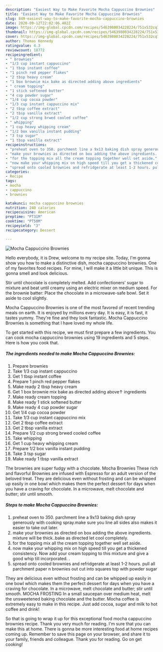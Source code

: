 ```yaml
---
description: "Easiest Way to Make Favorite Mocha Cappuccino Brownies"
title: "Easiest Way to Make Favorite Mocha Cappuccino Brownies"
slug: 849-easiest-way-to-make-favorite-mocha-cappuccino-brownies
date: 2020-09-12T22:02:06.402Z
image: https://img-global.cpcdn.com/recipes/5463980034228224/751x532cq70/mocha-cappuccino-brownies-recipe-main-photo.jpg
thumbnail: https://img-global.cpcdn.com/recipes/5463980034228224/751x532cq70/mocha-cappuccino-brownies-recipe-main-photo.jpg
cover: https://img-global.cpcdn.com/recipes/5463980034228224/751x532cq70/mocha-cappuccino-brownies-recipe-main-photo.jpg
author: Thomas Kennedy
ratingvalue: 4.3
reviewcount: 18772
recipeingredient:
- " brownies"
- "1/3 cup instant cappuccino"
- "1 tbsp instant coffee"
- "1 pinch red pepper flakes"
- "2 tbsp heavy cream"
- "1 box brownie mix bake as directed adding above ingredients"
- " cream topping"
- "1 stick softened butter"
- "4 cup powder sugar"
- "1/4 cup cocoa powder"
- "1/3 cup instant cappuccino mix"
- "2 tbsp coffee extract"
- "2 tbsp vanilla extract"
- "1/2 cup strong brwed cooled coffee"
- " whipping"
- "1 cup heavy whipping cream"
- "1/2 box vanilla instant pudding"
- "3 tsp sugar"
- "1 tbsp vanilla extract"
recipeinstructions:
- "preheat oven to 350. parchment line a 9x13 baking dish spray generously with cooking spray.make sure you line all sides also makes it easier to take out later."
- "make your brownies as directed on box adding the above ingredients. mixture will be thick..bake as directed let cool completely."
- "for the topping mix all the cream topping together well set aside."
- "now make your whipping mix on high speed till you get a thickened consistency. Now add your cream topping to this mixture and give a good whip till incorporated. ."
- "spread onto cooled brownies and refridgerate at least 1-2 hours. pull all parchment paper n brownies out cut into squares top with powder sugar"
categories:
- Recipe
tags:
- mocha
- cappuccino
- brownies

katakunci: mocha cappuccino brownies 
nutrition: 240 calories
recipecuisine: American
preptime: "PT31M"
cooktime: "PT50M"
recipeyield: "3"
recipecategory: Dessert

---
```



![Mocha Cappuccino Brownies](https://img-global.cpcdn.com/recipes/5463980034228224/751x532cq70/mocha-cappuccino-brownies-recipe-main-photo.jpg)

Hello everybody, it is Drew, welcome to my recipe site. Today, I'm gonna show you how to make a distinctive dish, mocha cappuccino brownies. One of my favorites food recipes. For mine, I will make it a little bit unique. This is gonna smell and look delicious.

Stir until chocolate is completely melted. Add confectioners&#39; sugar to mixture and beat until creamy using an electric mixer on medium speed. For the brownie batter: Place the chocolate in a microwave-safe bowl. Set it aside to cool slightly.

Mocha Cappuccino Brownies is one of the most favored of recent trending meals on earth. It is enjoyed by millions every day. It is easy, it is fast, it tastes yummy. They're fine and they look fantastic. Mocha Cappuccino Brownies is something that I have loved my whole life.


To get started with this recipe, we must first prepare a few ingredients. You can cook mocha cappuccino brownies using 19 ingredients and 5 steps. Here is how you cook that.

<!--inarticleads1-->

##### The ingredients needed to make Mocha Cappuccino Brownies:

1. Prepare  brownies
1. Take 1/3 cup instant cappuccino
1. Get 1 tbsp instant coffee
1. Prepare 1 pinch red pepper flakes
1. Make ready 2 tbsp heavy cream
1. Get 1 box brownie mix bake as directed adding above↑ ingredients
1. Make ready  cream topping
1. Make ready 1 stick softened butter
1. Make ready 4 cup powder sugar
1. Get 1/4 cup cocoa powder
1. Take 1/3 cup instant cappuccino mix
1. Get 2 tbsp coffee extract
1. Get 2 tbsp vanilla extract
1. Prepare 1/2 cup strong brwed cooled coffee
1. Take  whipping
1. Get 1 cup heavy whipping cream
1. Prepare 1/2 box vanilla instant pudding
1. Take 3 tsp sugar
1. Make ready 1 tbsp vanilla extract


The brownies are super fudgy with a chocolate. Mocha Brownies These rich and flavorful Brownies are infused with Espresso for an adult version of the beloved treat. They are delicious even without frosting and can be whipped up easily in one bowl which makes them the perfect dessert for days when you have a craving for chocolate. In a microwave, melt chocolate and butter; stir until smooth. 

<!--inarticleads2-->

##### Steps to make Mocha Cappuccino Brownies:

1. preheat oven to 350. parchment line a 9x13 baking dish spray generously with cooking spray.make sure you line all sides also makes it easier to take out later.
1. make your brownies as directed on box adding the above ingredients. mixture will be thick..bake as directed let cool completely.
1. for the topping mix all the cream topping together well set aside.
1. now make your whipping mix on high speed till you get a thickened consistency. Now add your cream topping to this mixture and give a good whip till incorporated. .
1. spread onto cooled brownies and refridgerate at least 1-2 hours. pull all parchment paper n brownies out cut into squares top with powder sugar


They are delicious even without frosting and can be whipped up easily in one bowl which makes them the perfect dessert for days when you have a craving for chocolate. In a microwave, melt chocolate and butter; stir until smooth. MOCHA FROSTING In a small saucepan over medium heat, melt the unsweetened baking chocolate and the butter. Mocha coffee is extremely easy to make in this recipe. Just add cocoa, sugar and milk to hot coffee and drink! 

So that is going to wrap it up for this exceptional food mocha cappuccino brownies recipe. Thank you very much for reading. I'm sure that you can make this at home. There is gonna be more interesting food at home recipes coming up. Remember to save this page on your browser, and share it to your family, friends and colleague. Thank you for reading. Go on get cooking!
